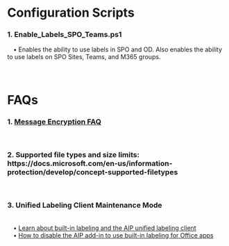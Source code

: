 <h1>Configuration Scripts</h1>
<h3>1. Enable_Labels_SPO_Teams.ps1</h3>
    &emsp;• Enables the ability to use labels in SPO and OD. Also enables the ability to use labels on SPO Sites, Teams, and M365 groups.<br>
<br>
<br>
<h1>FAQs</h1>
<h3>1. <a href="https://docs.microsoft.com/en-us/microsoft-365/compliance/ome-faq?view=o365-worldwide">Message Encryption FAQ</a></h3><br>
<h3>2. Supported file types and size limits: https://docs.microsoft.com/en-us/information-protection/develop/concept-supported-filetypes</h3><br>
<h3>3. Unified Labeling Client Maintenance Mode</h3><br>
    &emsp;• <a href="https://docs.microsoft.com/en-us/azure/information-protection/rms-client/use-client">Learn about built-in labeling and the AIP unified labeling client</a><br>
    &emsp;• <a href="https://docs.microsoft.com/en-us/microsoft-365/compliance/sensitivity-labels-aip?view=o365-worldwide#how-to-disable-the-aip-add-in-to-use-built-in-labeling-for-office-apps">How to disable the AIP add-in to use built-in labeling for Office apps</a><br>
